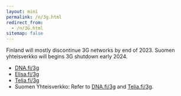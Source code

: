 ```yaml
---
layout: mini
permalink: /n/3g.html
redirect_from:
  - /n/3G.html
sitemap: false
---
```


Finland will mostly discontinue 3G networks by end of 2023. Suomen
yhteisverkko will begins 3G shutdown early 2024.

- [DNA.fi/3g]
- [Elisa.fi/3g]
- [Telia.fi/3g]
- Suomen Yhteisverkko: Refer to [DNA.fi/3g] and [Telia.fi/3g].

[DNA.fi/3g]: https://dna.fi/3g
[Elisa.fi/3g]: https://elisa.fi/3g
[Telia.fi/3g]: https://telia.fi/3g
